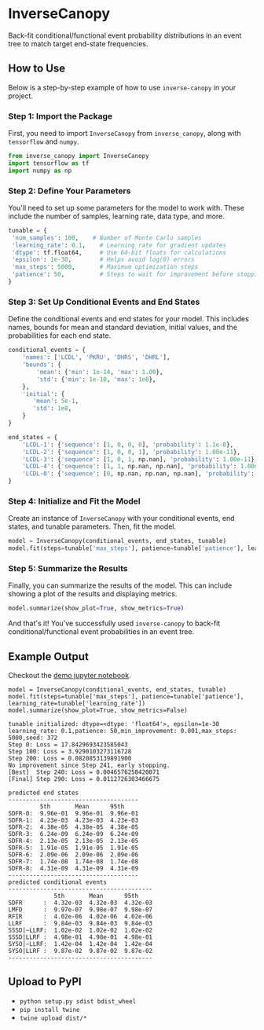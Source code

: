 # InverseCanopy

Back-fit conditional/functional event probability distributions in an event tree to match target end-state
frequencies.

## How to Use

Below is a step-by-step example of how to use `inverse-canopy` in your project.

### Step 1: Import the Package

First, you need to import `InverseCanopy` from `inverse_canopy`, along with `tensorflow` and `numpy`.

```python
from inverse_canopy import InverseCanopy
import tensorflow as tf
import numpy as np
```

### Step 2: Define Your Parameters

You'll need to set up some parameters for the model to work with. These include the number of samples, learning rate, data type, and more.

```python
tunable = {
 'num_samples': 100,    # Number of Monte Carlo samples
 'learning_rate': 0.1,    # Learning rate for gradient updates
 'dtype': tf.float64,     # Use 64-bit floats for calculations
 'epsilon': 1e-30,        # Helps avoid log(0) errors
 'max_steps': 5000,       # Maximum optimization steps
 'patience': 50,          # Steps to wait for improvement before stopping   
}
```

### Step 3: Set Up Conditional Events and End States

Define the conditional events and end states for your model. This includes names, bounds for mean and standard deviation, initial values, and the probabilities for each end state.

```python
conditional_events = {
    'names': ['LCDL', 'PKRU', 'DHRS', 'DHRL'],
    'bounds': {
        'mean': {'min': 1e-14, 'max': 1.00},
        'std': {'min': 1e-10, 'max': 1e8},
    },
    'initial': {
       'mean': 5e-1,
       'std': 1e8,
    }
}

end_states = {
    'LCDL-1': {'sequence': [1, 0, 0, 0], 'probability': 1.1e-8},
    'LCDL-2': {'sequence': [1, 0, 0, 1], 'probability': 1.00e-11},
    'LCDL-3': {'sequence': [1, 0, 1, np.nan], 'probability': 1.00e-11},
    'LCDL-4': {'sequence': [1, 1, np.nan, np.nan], 'probability': 1.00e-11},
    'LCDL-0': {'sequence': [0, np.nan, np.nan, np.nan], 'probability': 1.0 - sum of other probabilities},
}
```

### Step 4: Initialize and Fit the Model

Create an instance of `InverseCanopy` with your conditional events, end states, and tunable parameters. Then, fit the model.

```python
model = InverseCanopy(conditional_events, end_states, tunable)
model.fit(steps=tunable['max_steps'], patience=tunable['patience'], learning_rate=tunable['learning_rate'])
```

### Step 5: Summarize the Results

Finally, you can summarize the results of the model. This can include showing a plot of the results and displaying metrics.

```python
model.summarize(show_plot=True, show_metrics=True)
```

And that's it! You've successfully used `inverse-canopy` to back-fit conditional/functional event probabilities in an 
event tree.


## Example Output
Checkout the [demo jupyter notebook](notebooks/demo.ipynb).

```jupyterpython
model = InverseCanopy(conditional_events, end_states, tunable)
model.fit(steps=tunable['max_steps'], patience=tunable['patience'], learning_rate=tunable['learning_rate'])
model.summarize(show_plot=True, show_metrics=False)
```
```pycon
tunable initialized: dtype=<dtype: 'float64'>, epsilon=1e-30
learning_rate: 0.1,patience: 50,min_improvement: 0.001,max_steps: 5000,seed: 372
Step 0: Loss = 17.8429693423585043
Step 100: Loss = 3.9290103273116728
Step 200: Loss = 0.0820853139891900
No improvement since Step 241, early stopping.
[Best]  Step 240: Loss = 0.0046576258420071
[Final] Step 290: Loss = 0.0112726303466675

predicted end states
-------------------------------------
         5th       Mean      95th
SDFR-0:  9.96e-01  9.96e-01  9.96e-01
SDFR-1:  4.23e-03  4.23e-03  4.23e-03
SDFR-2:  4.38e-05  4.38e-05  4.38e-05
SDFR-3:  6.24e-09  6.24e-09  6.24e-09
SDFR-4:  2.13e-05  2.13e-05  2.13e-05
SDFR-5:  1.91e-05  1.91e-05  1.91e-05
SDFR-6:  2.09e-06  2.09e-06  2.09e-06
SDFR-7:  1.74e-08  1.74e-08  1.74e-08
SDFR-8:  4.31e-09  4.31e-09  4.31e-09
-------------------------------------
predicted conditional events
-----------------------------------------
             5th       Mean      95th
SDFR      :  4.32e-03  4.32e-03  4.32e-03
LMFD      :  9.97e-07  9.98e-07  9.98e-07
RFIR      :  4.02e-06  4.02e-06  4.02e-06
LLRF      :  9.84e-03  9.84e-03  9.84e-03
SSSD|~LLRF:  1.02e-02  1.02e-02  1.02e-02
SSSD|LLRF :  4.98e-01  4.98e-01  4.98e-01
SYSO|~LLRF:  1.42e-04  1.42e-04  1.42e-04
SYSO|LLRF :  9.87e-02  9.87e-02  9.87e-02
-----------------------------------------
```

## Upload to PyPI

- `python setup.py sdist bdist_wheel`
- `pip install twine`
- `twine upload dist/*`